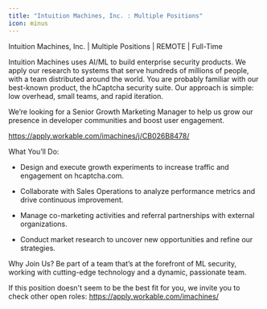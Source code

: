 ```yaml
---
title: "Intuition Machines, Inc. : Multiple Positions"
icon: minus
---
```

Intuition Machines, Inc. | Multiple Positions | REMOTE | Full-Time

Intuition Machines uses AI&#x2F;ML to build enterprise security products. We apply our research to systems that serve hundreds of millions of people, with a team distributed around the world. You are probably familiar with our best-known product, the hCaptcha security suite. Our approach is simple: low overhead, small teams, and rapid iteration.

We’re looking for a Senior Growth Marketing Manager to help us grow our presence in developer communities and boost user engagement.

<a href="https:&#x2F;&#x2F;apply.workable.com&#x2F;imachines&#x2F;j&#x2F;CB026B8478&#x2F;" rel="nofollow">https:&#x2F;&#x2F;apply.workable.com&#x2F;imachines&#x2F;j&#x2F;CB026B8478&#x2F;</a>

What You’ll Do:

- Design and execute growth experiments to increase traffic and engagement on hcaptcha.com.

- Collaborate with Sales Operations to analyze performance metrics and drive continuous improvement.

- Manage co-marketing activities and referral partnerships with external organizations.

- Conduct market research to uncover new opportunities and refine our strategies.

Why Join Us?
Be part of a team that’s at the forefront of ML security, working with cutting-edge technology and a dynamic, passionate team.

If this position doesn&#x27;t seem to be the best fit for you, we invite you to check other open roles: <a href="https:&#x2F;&#x2F;apply.workable.com&#x2F;imachines&#x2F;" rel="nofollow">https:&#x2F;&#x2F;apply.workable.com&#x2F;imachines&#x2F;</a>
